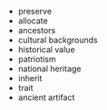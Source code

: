 - preserve
- allocate
- ancestors
- cultural backgrounds
- historical value
- patriotism
- national heritage
- inherit
- trait
- ancient artifact
